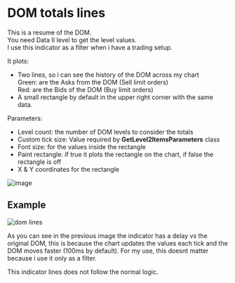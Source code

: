 # **DOM totals lines**
This is a resume of the DOM.\
You need Data II level to get the level values.\
I use this indicator as a filter when i have a trading setup.

It plots:
* Two lines, so i can see the history of the DOM across my chart\
  Green: are the Asks from the DOM (Sell limit orders)\
  Red: are the Bids of the DOM (Buy limit orders)  
* A small rectangle by default in the upper right corner with the same data.
  
  
Parameters:
* Level count: the number of DOM levels to consider the totals
* Custom tick size: Value required by **GetLevel2ItemsParameters** class
* Font size: for the values inside the rectangle
* Paint rectangle: if true it plots the rectangle on the chart, if false the rectangle is off
* X & Y coordinates for the rectangle

![image](https://user-images.githubusercontent.com/69223009/133335583-dbecb6d4-327b-4b20-a611-756a3498b110.png)

## Example

![dom lines](https://user-images.githubusercontent.com/69223009/133333903-10327818-e90d-4910-9d22-7f24cbb2c0e4.png)

As you can see in the previous image the indicator has a delay vs the original DOM, this is because the chart updates the values each tick and the DOM moves faster (100ms by default). For my use, this doesnt matter because i use it only as a filter.

This indicator lines does not follow the normal logic. 
